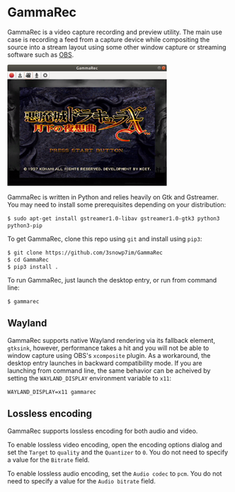 # GammaRec

GammaRec is a video capture recording and preview utility. The main use case
is recording a feed from a capture device while compositing the source into
a stream layout using some other window capture or streaming software such
as [OBS](https://obsproject.com).

![GammaRec Window](data/window.png)

GammaRec is written in Python and relies heavily on Gtk and Gstreamer. You
may need to install some prerequisites depending on your distribution:

```shell
$ sudo apt-get install gstreamer1.0-libav gstreamer1.0-gtk3 python3 python3-pip
```

To get GammaRec, clone this repo using `git` and install using `pip3`:

```shell
$ git clone https://github.com/3snowp7im/GammaRec
$ cd GammaRec
$ pip3 install .
```

To run GammaRec, just launch the desktop entry, or run from command line:

```shell
$ gammarec
```

## Wayland

GammaRec supports native Wayland rendering via its fallback element,
`gtksink`, however, performance takes a hit and you will not be able to
window capture using OBS's `xcomposite` plugin. As a workaround, the desktop
entry launches in backward compatibility mode. If you are launching from
command line, the same behavior can be acheived by setting the
`WAYLAND_DISPLAY` environment variable to `x11`:

```shell
WAYLAND_DISPLAY=x11 gammarec
```

## Lossless encoding

GammaRec supports lossless encoding for both audio and video.

To enable lossless video encoding, open the encoding options dialog and set the
`Target` to `quality` and the `Quantizer` to `0`. You do not need to specify a
value for the `Bitrate` field.

To enable lossless audio encoding, set the `Audio codec` to `pcm`. You do not
need to specify a value for the `Audio bitrate` field.
